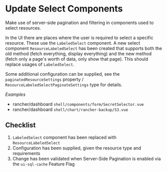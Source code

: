 
# Update Select Components 

Make use of server-side pagination and filtering in components used to select resources.

In the UI there are places where the user is required to select a specific resource. These use the `LabeledSelect` component. A new select component `ResourceLabeledSelect` has been created that supports both the old method (fetch everything, display everything) and the new method (fetch only a page's worth of data, only show that page). This should replace usages of `LabeledSelect`.

Some additional configuration can be supplied, see the `paginatedResourceSettings` property / `ResourceLabeledSelectPaginateSettings` type for details.

*Examples*

- rancher/dashboard `shell/components/form/SecretSelector.vue`
- rancher/dashboard `shell/chart/rancher-backup/S3.vue`

## Checklist

1. `LabeledSelect` component has been replaced with `ResourceLabeledSelect`
1. Configuration has been supplied, given the resource type and requirements
1. Change has been validated when Server-Side Pagination is enabled via the `ui-sql-cache` Feature Flag   
